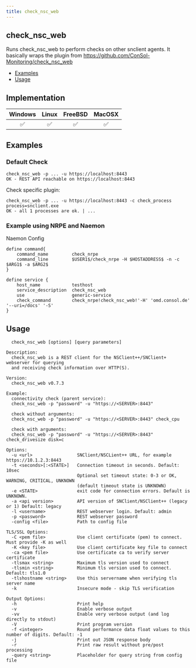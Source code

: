 ```yaml
---
title: check_nsc_web
---
```


## check_nsc_web

Runs check_nsc_web to perform checks on other snclient agents.
It basically wraps the plugin from https://github.com/ConSol-Monitoring/check_nsc_web

- [Examples](#examples)
- [Usage](#usage)

## Implementation

| Windows            | Linux              | FreeBSD            | MacOSX             |
|:------------------:|:------------------:|:------------------:|:------------------:|
| :white_check_mark: | :white_check_mark: | :white_check_mark: | :white_check_mark: |

## Examples

### Default Check

    check_nsc_web -p ... -u https://localhost:8443
    OK - REST API reachable on https://localhost:8443

Check specific plugin:

    check_nsc_web -p ... -u https://localhost:8443 -c check_process process=snclient.exe
    OK - all 1 processes are ok. | ...

### Example using NRPE and Naemon

Naemon Config

    define command{
        command_name         check_nrpe
        command_line         $USER1$/check_nrpe -H $HOSTADDRESS$ -n -c $ARG1$ -a $ARG2$
    }

    define service {
        host_name            testhost
        service_description  check_nsc_web
        use                  generic-service
        check_command        check_nrpe!check_nsc_web!'-H' 'omd.consol.de' '--uri=/docs' '-S'
    }

## Usage

```Usage:
  check_nsc_web [options] [query parameters]

Description:
  check_nsc_web is a REST client for the NSClient++/SNClient+ webserver for querying
  and receiving check information over HTTP(S).

Version:
  check_nsc_web v0.7.3

Example:
  connectivity check (parent service):
  check_nsc_web -p "password" -u "https://<SERVER>:8443"

  check without arguments:
  check_nsc_web -p "password" -u "https://<SERVER>:8443" check_cpu

  check with arguments:
  check_nsc_web -p "password" -u "https://<SERVER>:8443" check_drivesize disk=c

Options:
  -u <url>                 SNClient/NSCLient++ URL, for example https://10.1.2.3:8443
  -t <seconds>[:<STATE>]   Connection timeout in seconds. Default: 10sec
                           Optional set timeout state: 0-3 or OK, WARNING, CRITICAL, UNKNOWN
                           (default timeout state is UNKNOWN)
  -e <STATE>               exit code for connection errors. Default is UNKNOWN.
  -a <api version>         API version of SNClient/NSClient++ (legacy or 1) Default: legacy
  -l <username>            REST webserver login. Default: admin
  -p <password>            REST webserver password
  -config <file>           Path to config file

TLS/SSL Options:
  -C <pem file>            Use client certificate (pem) to connect. Must provide -K as well
  -K <key file>            Use client certificate key file to connect
  -ca <pem file>           Use certificate ca to verify server certificate
  -tlsmax <string>         Maximum tls version used to connect
  -tlsmin <string>         Minimum tls version used to connect. Default: tls1.0
  -tlshostname <string>    Use this servername when verifying tls server name
  -k                       Insecure mode - skip TLS verification

Output Options:
  -h                       Print help
  -v                       Enable verbose output
  -vv                      Enable very verbose output (and log directly to stdout)
  -V                       Print program version
  -f <integer>             Round performance data float values to this number of digits. Default: -1
  -j                       Print out JSON response body
  -r                       Print raw result without pre/post processing
  -query <string>          Placeholder for query string from config file
```

